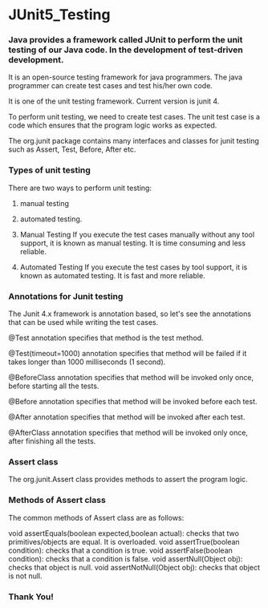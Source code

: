 # JUnit5_Testing
### Java provides a framework called JUnit to perform the unit testing of our Java code. In the development of test-driven development.

It is an open-source testing framework for java programmers. The java programmer can create test cases and test his/her own code.

It is one of the unit testing framework. Current version is junit 4.

To perform unit testing, we need to create test cases. The unit test case is a code which ensures that the program logic works as expected.

The org.junit package contains many interfaces and classes for junit testing such as Assert, Test, Before, After etc.

### Types of unit testing
There are two ways to perform unit testing: 
1) manual testing 
2) automated testing.

1) Manual Testing
If you execute the test cases manually without any tool support, it is known as manual testing. It is time consuming and less reliable.

2) Automated Testing
If you execute the test cases by tool support, it is known as automated testing. It is fast and more reliable.

### Annotations for Junit testing
The Junit 4.x framework is annotation based, so let's see the annotations that can be used while writing the test cases.

@Test annotation specifies that method is the test method.

@Test(timeout=1000) annotation specifies that method will be failed if it takes longer than 1000 milliseconds (1 second).

@BeforeClass annotation specifies that method will be invoked only once, before starting all the tests.


@Before annotation specifies that method will be invoked before each test.

@After annotation specifies that method will be invoked after each test.

@AfterClass annotation specifies that method will be invoked only once, after finishing all the tests.


### Assert class
The org.junit.Assert class provides methods to assert the program logic.

### Methods of Assert class
The common methods of Assert class are as follows:


void assertEquals(boolean expected,boolean actual): checks that two primitives/objects are equal. It is overloaded.
void assertTrue(boolean condition): checks that a condition is true.
void assertFalse(boolean condition): checks that a condition is false.
void assertNull(Object obj): checks that object is null.
void assertNotNull(Object obj): checks that object is not null.

### Thank You!
